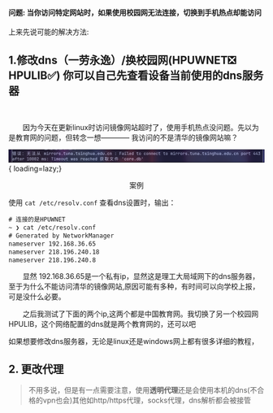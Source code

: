 #### 问题: 当你访问特定网站时，如果使用校园网无法连接，切换到手机热点却能访问


上来先说可能的解决方法:

## 1.修改dns（一劳永逸）/换校园网(HPUWNET❎  HPULIB✅)  你可以自己先查看设备当前使用的dns服务器

<br>

&emsp;&emsp;因为今天在更新linux时访问镜像网站超时了，使用手机热点没问题。先以为是教育网的问题，但转念一想———— 我访问的不是清华的镜像网站嘛？

![case](../assets/campus/error.png){ loading=lazy;}
<center> 案例 </center>


使用 `cat /etc/resolv.conf` 查看dns设置时，输出：
```shell
# 连接的是HPUWNET
~ ❯ cat /etc/resolv.conf
# Generated by NetworkManager
nameserver 192.168.36.65
nameserver 218.196.240.18
nameserver 218.196.240.8
```
&emsp;&emsp;显然 192.168.36.65是一个私有ip，显然这是理工大局域网下的dns服务器，至于为什么不能访问清华的镜像网站,原因可能有多种，有时间可以向学校上报，可是没什么必要。

&emsp;&emsp;之后我测试了下面的两个ip,这两个都是中国教育网。我切换了另一个校园网HPULIB，这个网络配置的dns就是两个教育网的，还可以吧

如果想要修改dns服务器，无论是linux还是windows网上都有很多详细的教程，


## 2. 更改代理


> 不用多说，但是有一点需要注意，使用**透明代理**还是会使用本机的dns(不合格的vpn也会)其他如http/https代理，socks代理，dns解析都会被接管

